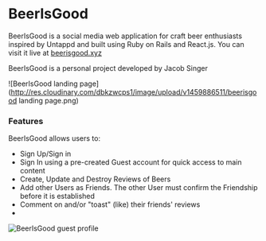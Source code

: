 # BeerIsGood

BeerIsGood is a social media web application for craft beer enthusiasts inspired by Untappd and built using Ruby on Rails and React.js. You can visit it live at [beerisgood.xyz](http://www.beerisgood.xyz)

BeerIsGood is a personal project developed by Jacob Singer

![BeerIsGood landing page](http://res.cloudinary.com/dbkzwcps1/image/upload/v1459886511/beerisgood landing page.png)

### Features

BeerIsGood allows users to:
* Sign Up/Sign in
* Sign In using a pre-created Guest account for quick access to main content
* Create, Update and Destroy Reviews of Beers
* Add other Users as Friends. The other User must confirm the Friendship before it is established
* Comment on and/or "toast" (like) their friends' reviews
* 
![BeerIsGood guest profile](http://res.cloudinary.com/dbkzwcps1/image/upload/v1459886582/beerisgood%20user%20page.png)
